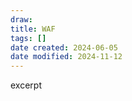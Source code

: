```yaml
---
draw:
title: WAF
tags: []
date created: 2024-06-05
date modified: 2024-11-12
---
```


excerpt

<!-- more -->
